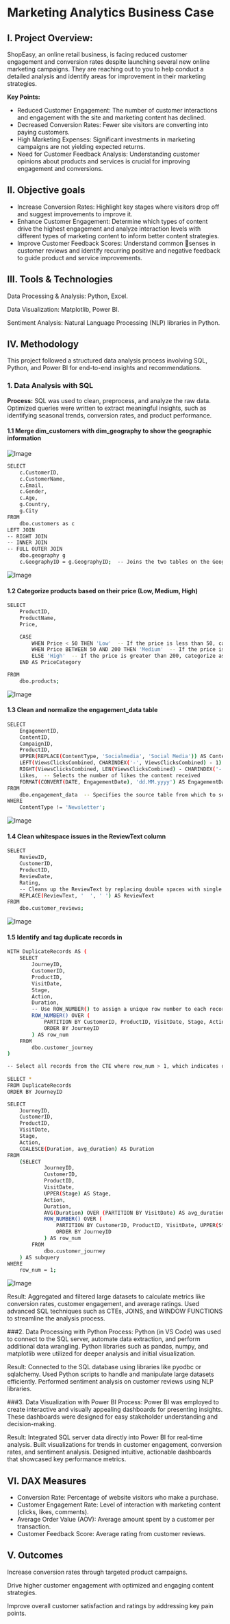 # Marketing Analytics Business Case
## I. Project Overview:
ShopEasy, an online retail business, is facing reduced customer engagement and conversion rates despite launching several new online marketing campaigns. They are reaching out to you to help conduct a detailed analysis and identify areas for improvement in their marketing strategies.

**Key Points:**
- Reduced Customer Engagement: The number of customer interactions and engagement with the site and marketing content has declined.
- Decreased Conversion Rates: Fewer site visitors are converting into paying customers.
- High Marketing Expenses: Significant investments in marketing campaigns are not yielding expected returns.
- Need for Customer Feedback Analysis: Understanding customer opinions about products and services is crucial for improving engagement and conversions.

## II. Objective goals
- Increase Conversion Rates: Highlight key stages where visitors drop off and suggest improvements to improve it.
- Enhance Customer Engagement: Determine which types of content drive the highest engagement and analyze interaction levels with different types of marketing content to inform better content strategies.
- Improve Customer Feedback Scores: Understand common senses in customer reviews and identify recurring positive and negative feedback to guide product and service improvements.

## III. Tools & Technologies
Data Processing & Analysis: Python, Excel.

Data Visualization: Matplotlib, Power BI.

Sentiment Analysis: Natural Language Processing (NLP) libraries in Python.

## IV. Methodology

This project followed a structured data analysis process involving SQL, Python, and Power BI for end-to-end insights and recommendations.

### 1. Data Analysis with SQL
**Process:**
SQL was used to clean, preprocess, and analyze the raw data. Optimized queries were written to extract meaningful insights, such as identifying seasonal trends, conversion rates, and product performance.

#### 1.1 Merge dim_customers with dim_geography to show the geographic information

![Image](https://github.com/user-attachments/assets/3f81bd9c-70df-49a4-99ff-d890b9b8bc06)

```sh
SELECT 
    c.CustomerID,  
    c.CustomerName,  
    c.Email,  
    c.Gender, 
    c.Age,  
    g.Country,  
    g.City  
FROM 
    dbo.customers as c  
LEFT JOIN
-- RIGHT JOIN
-- INNER JOIN
-- FULL OUTER JOIN
    dbo.geography g  
    c.GeographyID = g.GeographyID;  -- Joins the two tables on the GeographyID field to match customers with their geographic information
```

![Image](https://github.com/user-attachments/assets/361deb19-b397-48ff-93c2-744531752d9a)

#### 1.2 Categorize products based on their price (Low, Medium, High)

```sh
SELECT 
    ProductID,  
    ProductName,  
    Price,  

    CASE
        WHEN Price < 50 THEN 'Low'  -- If the price is less than 50, categorize as 'Low'
        WHEN Price BETWEEN 50 AND 200 THEN 'Medium'  -- If the price is between 50 and 200 (inclusive), categorize as 'Medium'
        ELSE 'High'  -- If the price is greater than 200, categorize as 'High'
    END AS PriceCategory 

FROM 
    dbo.products;
```

![Image](https://github.com/user-attachments/assets/5258efcb-25ed-47a4-a336-a24e779e0bfc)

#### 1.3 Clean and normalize the engagement_data table

```sh
SELECT 
    EngagementID,  
    ContentID,  
	CampaignID,  
    ProductID, 
    UPPER(REPLACE(ContentType, 'Socialmedia', 'Social Media')) AS ContentType,  -- Replaces "Socialmedia" with "Social Media" and then converts all ContentType values to uppercase
    LEFT(ViewsClicksCombined, CHARINDEX('-', ViewsClicksCombined) - 1) AS Views,  -- Extracts the Views part from the ViewsClicksCombined column by taking the substring before the '-' character
    RIGHT(ViewsClicksCombined, LEN(ViewsClicksCombined) - CHARINDEX('-', ViewsClicksCombined)) AS Clicks,  -- Extracts the Clicks part from the ViewsClicksCombined column by taking the substring after the '-' character
    Likes,  -- Selects the number of likes the content received
    FORMAT(CONVERT(DATE, EngagementDate), 'dd.MM.yyyy') AS EngagementDate
FROM 
    dbo.engagement_data  -- Specifies the source table from which to select the data
WHERE 
    ContentType != 'Newsletter';  
```

![Image](https://github.com/user-attachments/assets/7742e008-0426-44ec-bf7b-558f3e6a9918)

#### 1.4 Clean whitespace issues in the ReviewText column

```sh
SELECT 
    ReviewID,  
    CustomerID,  
    ProductID, 
    ReviewDate,  
    Rating,  
    -- Cleans up the ReviewText by replacing double spaces with single spaces to ensure the text is more readable and standardized
    REPLACE(ReviewText, '  ', ' ') AS ReviewText
FROM 
    dbo.customer_reviews;
```
![Image](https://github.com/user-attachments/assets/47ad5d86-38be-4bae-9fb7-cf2e052d3ae2)

#### 1.5 Identify and tag duplicate records in 

```sh
WITH DuplicateRecords AS (
    SELECT 
        JourneyID,  
        CustomerID,  
        ProductID,  
        VisitDate, 
        Stage,
        Action, 
        Duration, 
        -- Use ROW_NUMBER() to assign a unique row number to each record within the partition defined below
        ROW_NUMBER() OVER (
            PARTITION BY CustomerID, ProductID, VisitDate, Stage, Action  
            ORDER BY JourneyID  
        ) AS row_num  
    FROM 
        dbo.customer_journey  
)

-- Select all records from the CTE where row_num > 1, which indicates duplicate entries
    
SELECT *
FROM DuplicateRecords
ORDER BY JourneyID

SELECT 
    JourneyID, 
    CustomerID,  
    ProductID,  
    VisitDate, 
    Stage,  
    Action,  
    COALESCE(Duration, avg_duration) AS Duration  
FROM 
    (SELECT 
            JourneyID,  
            CustomerID,  
            ProductID,  
            VisitDate,  
            UPPER(Stage) AS Stage,  
            Action, 
            Duration,  
            AVG(Duration) OVER (PARTITION BY VisitDate) AS avg_duration,  
            ROW_NUMBER() OVER (
                PARTITION BY CustomerID, ProductID, VisitDate, UPPER(Stage), Action  
                ORDER BY JourneyID  
            ) AS row_num  
        FROM 
            dbo.customer_journey 
    ) AS subquery  
WHERE 
    row_num = 1;
```

![Image](https://github.com/user-attachments/assets/e533aea8-3ded-47a3-b20a-a7ebf61c725e)

Result:
Aggregated and filtered large datasets to calculate metrics like conversion rates, customer engagement, and average ratings. Used advanced SQL techniques such as CTEs, JOINS, and WINDOW FUNCTIONS to streamline the analysis process.


###2. Data Processing with Python
Process:
Python (in VS Code) was used to connect to the SQL server, automate data extraction, and perform additional data wrangling. Python libraries such as pandas, numpy, and matplotlib were utilized for deeper analysis and initial visualization.

Result:
Connected to the SQL database using libraries like pyodbc or sqlalchemy. Used Python scripts to handle and manipulate large datasets efficiently. Performed sentiment analysis on customer reviews using NLP libraries.

###3. Data Visualization with Power BI
Process:
Power BI was employed to create interactive and visually appealing dashboards for presenting insights. These dashboards were designed for easy stakeholder understanding and decision-making.

Result:
Integrated SQL server data directly into Power BI for real-time analysis. Built visualizations for trends in customer engagement, conversion rates, and sentiment analysis. Designed intuitive, actionable dashboards that showcased key performance metrics.

## VI. DAX Measures 
- Conversion Rate: Percentage of website visitors who make a purchase.
- Customer Engagement Rate: Level of interaction with marketing content (clicks, likes, comments).
- Average Order Value (AOV): Average amount spent by a customer per transaction.
- Customer Feedback Score: Average rating from customer reviews.




## V. Outcomes
Increase conversion rates through targeted product campaigns.

Drive higher customer engagement with optimized and engaging content strategies.

Improve overall customer satisfaction and ratings by addressing key pain points.

